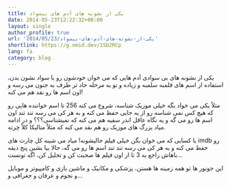 ```yaml
---
title: یکی از نشونه های آدم های بیسواد
date: 2014-05-23T12:22:32+00:00
layout: single
author_profile: true
url: '2014/05/23/یکی-از-نشونه-های-آدم-های-بیسواد'
shortlink: https://g.omid.dev/1Sb2RCp
lang: fa
category: blog
---
```

یکی از نشونه های بی سوادی آدم هایی که می خوان خودشون رو با سواد نشون بدن، استفاده از اسم های قلمبه سلمبه و زیاده و تو یه مرحله حاد تر طرف به جنون می رسه و اون اسم ها رو نقد هم می کنه!

مثلاً یکی می خواد بگه خیلی موزیک شناسه، شروع می کنه 256 تا اسم خواننده هایی رو که هیچ کس نمی شناسه رو از یه جایی حفظ می کنه و به هر کی می رسه تند تند اون اسم ها رو می گه و یه نگاه عاقل اندر سفیه هم می کنه که نمیشناسی؟؟؟ و در ادامه میاد بزرگ های موزیک رو هم نقد می کنه که مثلاً متالیکا کلاً چرته.

یا کسایی که می خوان بگن خیلی فیلم حالیشونه! میاد می شینه کل چارت های imdb رو حفظ می کنه و به هر کی می رسه تند تند اسم ها رو می گه، حالا بیا بشین پنج دیقه باهاش راجع به 3 تا از اون فیلم ها صحبت کن و تحلیل کن، اگه تونست…

این جونور ها تو همه زمینه ها هستن، پزشکی و مکانیک و ماشین بازی و کامپیوتر و موبایل و نجوم و عرفان و جغرافی و…